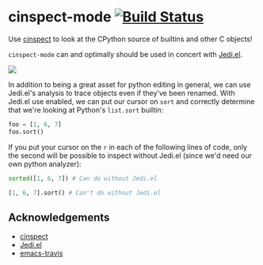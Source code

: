 # cinspect-mode [![Build Status](https://travis-ci.org/inlinestyle/lifted.el.svg?branch=master)](https://travis-ci.org/inlinestyle/lifted.el)
Use [cinspect](https://github.com/punchagan/cinspect) to look at the CPython source of builtins and other C objects!

`cinspect-mode` can and optimally should be used in concert with [Jedi.el](http://tkf.github.io/emacs-jedi).

![](https://raw.github.com/inlinestyle/cinspect-mode/master/images/cinspect-startswith.png)

In addition to being a great asset for python editing in general, we can use Jedi.el's analysis to trace objects even if they've been renamed. With Jedi.el use enabled, we can put our cursor on `sort` and correctly determine that we're looking at Python's `list.sort` builtin:
```python
foo = [1, 6, 7]
foo.sort()
```
If you put your cursor on the `r` in each of the following lines of code, only the second will be possible to inspect without Jedi.el (since we'd need our own python analyzer):
```python
sorted([1, 6, 7]) # Can do without Jedi.el

[1, 6, 7].sort() # Can't do without Jedi.el
```

## Acknowledgements
 - [cinspect](https://github.com/punchagan/cinspect)
 - [Jedi.el](http://tkf.github.io/emacs-jedi)
 - [emacs-travis](https://github.com/rolandwalker/emacs-travis)
